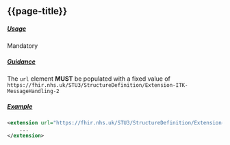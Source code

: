 ## {{page-title}}

<h5><ins>Usage</ins></h5>

<span class="mro-circle mandatory" title="Mandatory"></span> Mandatory


<h5><ins>Guidance</ins></h5>

The `url` element **MUST** be populated with a fixed value of `https://fhir.nhs.uk/STU3/StructureDefinition/Extension-ITK-MessageHandling-2`

<h5><ins>Example</ins></h5>

```xml
<extension url="https://fhir.nhs.uk/STU3/StructureDefinition/Extension-ITK-MessageHandling-2">
    ...
</extension>
```